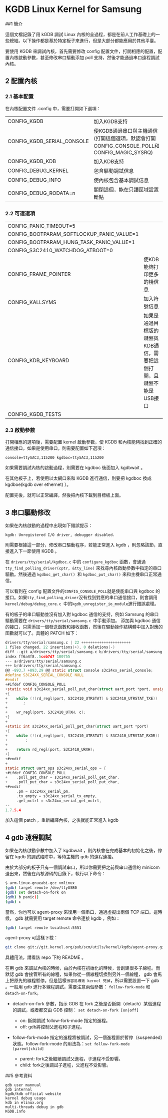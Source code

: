 # KGDB  Linux Kernel for Samsung

##1 簡介

這個文檔記錄了用 kGDB 調試 Linux 內核的全過程，都是在前人工作基礎上的一些總結。以下操作都是基於特定板子來進行，但是大部分都能應用於其他平臺。

要使用 KGDB 來調試內核，首先需要修改 config 配置文件，打開相應的配置，配置內核啟動參數，甚至修改串口驅動添加 poll 支持，然後才能通過串口遠程調試內核。



## 2 配置內核

### 2.1 基本配置
在內核配置文件 .config 中，需要打開如下選項：

<table><tbody><tr><td>CONFIG_KGDB</td><td>加入KGDB支持</td></tr><tr><td>CONFIG_KGDB_SERIAL_CONSOLE</td><td>使KGDB通過串口與主機通信(打開這個選項，默認會打開CONFIG_CONSOLE_POLL和CONFIG_MAGIC_SYSRQ)</td></tr><tr><td>CONFIG_KGDB_KDB</td><td>加入KDB支持</td></tr><tr><td>CONFIG_DEBUG_KERNEL</td><td>包含驅動調試信息</td></tr><tr><td>CONFIG_DEBUG_INFO</td><td>使內核包含基本調試信息</td></tr><tr><td>CONFIG_DEBUG_RODATA=n</td><td>關閉這個，能在只讀區域設置斷點
</td></tr></tbody></table>

### 2.2 可選選項

<table><tbody><tr><td>CONFIG_PANIC_TIMEOUT=5</td><td>&nbsp;</td></tr><tr><td>CONFIG_BOOTPARAM_SOFTLOCKUP_PANIC_VALUE=1</td><td>&nbsp;</td></tr><tr><td>CONFIG_BOOTPARAM_HUNG_TASK_PANIC_VALUE=1</td><td>&nbsp;</td></tr><tr><td>CONFIG_S3C2410_WATCHDOG_ATBOOT=0</td><td>&nbsp;</td></tr><tr><td>CONFIG_FRAME_POINTER</td><td>使KDB能夠打印更多的棧信息</td></tr><tr><td>CONFIG_KALLSYMS</td><td>加入符號信息</td></tr><tr><td>CONFIG_KDB_KEYBOARD</td><td>如果是通過目標版的鍵盤與KDB通信，需要把這個打開，且鍵盤不能是USB接口</td></tr><tr><td>CONFIG_KGDB_TESTS</td><td>&nbsp;
</td></tr></tbody></table>


### 2.3 啟動參數

打開相應的選項後，需要配置 kernel 啟動參數，使 KGDB 和內核能夠找到正確的通信接口。如果是使用串口，則需要配置如下選項：

```
console=ttySAC3,115200 kgdboc=ttySAC3,115200
```
如果需要調試內核的啟動過程，則需要在 kgdboc 後面加入 kgdbwait 。

在其他板子上，若使用以太網口來和 KGDB 進行通信，則要把 kgdboc 換成 kgdboe(kgdb over ethernet) ）。

配置完後，就可以正常編譯，然後把內核下載到目標板上面。

## 3 串口驅動修改

如果在內核啟動的過程中出現如下錯誤提示：
```
kgdb: Unregistered I/O driver, debugger disabled.
```

則需要根據這一部分，修改串口驅動程序，若能正常進入 kgdb ，則忽略該節，直接進入下一節使用 KGDB 。

在 `drivers/tty/serial/kgdboc.c` 中的 `configure_kgdboc` 函數，會通過 `tty_find_polling_driver(cptr, &tty_line)` 來找尋內核啟動參數中指定的串口驅動。然後通過 `kgdboc_get_char() `和 `kgdboc_put_char()` 來和主機串口正常通信。

可以看到在 config 配置文件的` CONFIG_CONSOLE_POLL `就是使能串口與 kgdboc 的接口。如果` tty_find_polling_driver `沒有找到對應的串口通信接口，則會調用 `kernel/debug/debug_core.c `中的` kgdb_unregister_io_module `進行錯誤處理。

有的板子的串口驅動並沒有加入對 kgdboc 通信的支持，例如 Samsung 的串口驅動需要在 `drivers/tty/serial/samsung.c `中手動添加。 添加與 kgdboc 通信的接口，只需添加一個發送函數和接收函數，然後在驅動操作結構體中加入對應的函數就可以了。具體的 PATCH 如下：

```c
drivers/tty/serial/samsung.c | 22 ++++++++++++++++++++++
1 files changed, 22 insertions(+), 0 deletions(-)
diff --git a/drivers/tty/serial/samsung.c b/drivers/tty/serial/samsung.c
index ff6a4f8..5ceb7d7 100755
--- a/drivers/tty/serial/samsung.c
+++ b/drivers/tty/serial/samsung.c
@@ -893,7 +893,29 @@ static struct console s3c24xx_serial_console;
#define S3C24XX_SERIAL_CONSOLE NULL
#endif
+#ifdef CONFIG_CONSOLE_POLL
+static void s3c24xx_serial_poll_put_char(struct uart_port *port, unsigned char c)
+{
+    while (!(rd_regl(port, S3C2410_UTRSTAT) & S3C2410_UTRSTAT_TXE))
+       ;
+
+    wr_regl(port, S3C2410_UTXH, c);
+}
+
+static int s3c24xx_serial_poll_get_char(struct uart_port *port)
+{
+    while (!(rd_regl(port, S3C2410_UTRSTAT) & S3C2410_UTRSTAT_RXDR))
+        ;
+
+    return rd_regl(port, S3C2410_URXH);
+}
+#endif
+
static struct uart_ops s3c24xx_serial_ops = {
+#ifdef CONFIG_CONSOLE_POLL
+    .poll_get_char = s3c24xx_serial_poll_get_char,
+    .poll_put_char = s3c24xx_serial_poll_put_char,
+#endif
     .pm = s3c24xx_serial_pm,
     .tx_empty = s3c24xx_serial_tx_empty,
     .get_mctrl = s3c24xx_serial_get_mctrl,
--
1.7.5.4
```
加入這個 patch ，重新編譯內核，之後就能正常進入 kgdb

## 4 gdb 遠程調試
如果在內核啟動參數中加入了 kgdbwait ，則內核會在完成基本的初始化之後，停留在 kgdb 的調試陷阱中，等待主機的 gdb 的遠程連接。

由於大部分的板子只有一個調試串口，所以你需要把之前與串口通信的 minicom 退出來，然後在內核源碼的目錄下，執行以下命令：

```sh
$ arm-linux-gnueabi-gcc vmlinux
(gdb) target remote /dev/ttyUSB0
(gdb) set detach-on-fork on
(gdb) b panic()
(gdb) c
```

當然，你也可以 agent-proxy 來復用一個串口，通過虛擬出兩個 TCP 端口。這時候， gdb 就需要用 target remote 命令連接 kgdb ，例如：

```sh
(gdb) target remote localhost:5551
```
agent-proxy 可這樣下載：

```sh
git clone git://git.kernel.org/pub/scm/utils/kernel/kgdb/agent-proxy.git
```

具體用法，請看該 repo 下的 README 。

在用 gdb 來調試內核的時候，由於內核在初始化的時候，會創建很多子線程。而默認 gdb 會接管所有的線程，如果你從一個線程切換到另外一個線程， gdb 會馬上把原先的線程暫停。但是這樣`很容易導致 kernel 死掉`，所以需要設置一下 gdb 。一般用 gdb 進行多線程調試，需要注意兩個參數：
`follow-fork-mode` 和 `detach-on-fork`。


- detach-on-fork 參數，指示 GDB 在 fork 之後是否斷開（detach）某個進程的調試，或者都交由 GDB 控制： `set detach-on-fork [on|off]`
    - on: 斷開調試 follow-fork-mode 指定的進程。
    - off: gdb將控制父進程和子進程。

- follow-fork-mode 指定的進程將被調試，另一個進程置於暫停（suspended）狀態。follow-fork-mode 的用法為：`set follow-fork-mode [parent|child]`
    - parent: fork之後繼續調試父進程，子進程不受影響。
    - child: fork之後調試子進程，父進程不受影響。


##5 參考資料
```
gdb user mannual
gdb internal
kgdb/kdb official website
kernel debug usage
kdb in elinux.org
multi-threads debug in gdb
KGDB.info
```
